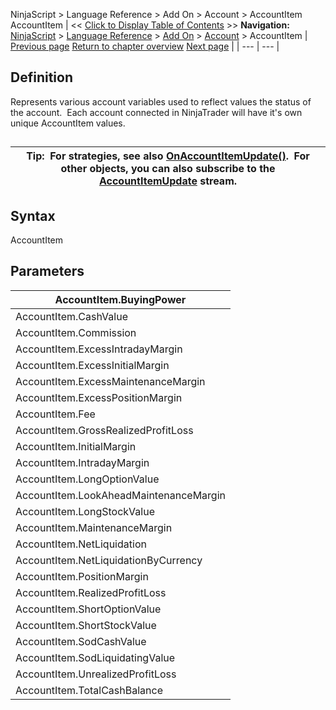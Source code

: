 ﻿
NinjaScript > Language Reference > Add On > Account > AccountItem
AccountItem
| << [Click to Display Table of Contents](accountitem.md) >> **Navigation:**     [NinjaScript](ninjascript-1.md) > [Language Reference](language_reference_wip-1.md) > [Add On](add_on-1.md) > [Account](account_class-1.md) > AccountItem | [Previous page](account_class-1.md) [Return to chapter overview](account_class-1.md) [Next page](accountitemupdate-1.md) |
| --- | --- |
## Definition
Represents various account variables used to reflect values the status of the account.  Each account connected in NinjaTrader will have it's own unique AccountItem values.
## 
| Tip:  For strategies, see also [OnAccountItemUpdate()](onaccountitemupdate-1.md).  For other objects, you can also subscribe to the [AccountItemUpdate](accountitemupdate-1.md) stream. |
| --- |

## Syntax
AccountItem
 
## Parameters
| AccountItem.BuyingPower |
| --- |
| AccountItem.CashValue |
| AccountItem.Commission |
| AccountItem.ExcessIntradayMargin |
| AccountItem.ExcessInitialMargin |
| AccountItem.ExcessMaintenanceMargin |
| AccountItem.ExcessPositionMargin |
| AccountItem.Fee |
| AccountItem.GrossRealizedProfitLoss |
| AccountItem.InitialMargin |
| AccountItem.IntradayMargin |
| AccountItem.LongOptionValue |
| AccountItem.LookAheadMaintenanceMargin |
| AccountItem.LongStockValue |
| AccountItem.MaintenanceMargin |
| AccountItem.NetLiquidation |
| AccountItem.NetLiquidationByCurrency |
| AccountItem.PositionMargin |
| AccountItem.RealizedProfitLoss |
| AccountItem.ShortOptionValue |
| AccountItem.ShortStockValue |
| AccountItem.SodCashValue |
| AccountItem.SodLiquidatingValue |
| AccountItem.UnrealizedProfitLoss |
| AccountItem.TotalCashBalance |

